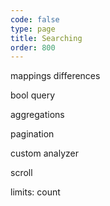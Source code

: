 ```yaml
---
code: false
type: page
title: Searching
order: 800
---
```


mappings differences

bool query

aggregations

pagination

custom analyzer

scroll

limits: count